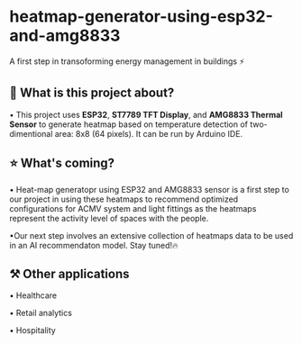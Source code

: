 # heatmap-generator-using-esp32-and-amg8833
A first step in transoforming energy management in buildings ⚡

## 🤷 What is this project about?
• This project uses **ESP32**, **ST7789 TFT Display**, and **AMG8833 Thermal Sensor** to generate heatmap based on temperature detection of two-dimentional area: 8x8 (64 pixels). It can be run by Arduino IDE.

## ⭐ What's coming?
• Heat-map generatopr using ESP32 and AMG8833 sensor is a first step to our project in using these heatmaps to recommend optimized configurations for ACMV system and light fittings as the heatmaps represent the activity level of spaces with the people.  
  
•Our next step involves an extensive collection of heatmaps data to be used in an AI recommendaton model. Stay tuned!🔥

## ⚒️ Other applications
• Healthcare  
  
• Retail analytics  
  
• Hospitality 
